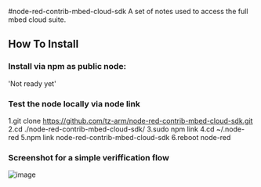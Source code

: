#node-red-contrib-mbed-cloud-sdk
A set of notes used to access the full mbed cloud suite.

## How To Install
### Install via npm as public node: 
'Not ready yet'

### Test the node locally via node link
1.git clone https://github.com/tz-arm/node-red-contrib-mbed-cloud-sdk.git
2.cd ./node-red-contrib-mbed-cloud-sdk/
3.sudo npm link
4.cd ~/.node-red
5.npm link node-red-contrib-mbed-cloud-sdk
6.reboot node-red

### Screenshot for a simple veriffication flow
![image](https://github.com/tz-arm/node-red-contrib-mbed-cloud-sdk/screenshot/screenshot.png)